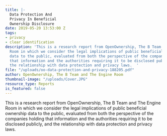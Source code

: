 ```yaml
---
title: |-
  Data Protection And
  Privacy In Beneficial
  Ownership Disclosure
date: 2019-05-20 13:53:00 Z
tags:
- privacy
- clear identification
description: 'This is a research report from OpenOwnership, The B Team and The Engine
  Room in which we consider the legal implications of public beneficial ownership
  data to the public, evaluated from both the perspective of the companies holding
  that information and the authorities requiring it to be disclosed publicly, and
  the relationship with data protection and privacy laws.  '
file: "/uploads/oo-data-protection-and-privacy-188205.pdf"
author: OpenOwnership, The B Team and The Engine Room
thumbnail-image: "/uploads/Cover.JPG"
resource_type: Reports
is_featured: false
---
```


This is a research report from OpenOwnership, The B Team and The Engine Room in which we consider the legal implications of public beneficial ownership data to the public, evaluated from both the perspective of the companies holding that information and the authorities requiring it to be disclosed publicly, and the relationship with data protection and privacy laws.

